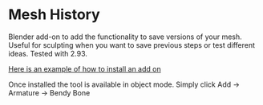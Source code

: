 # Mesh History
Blender add-on to add the functionality to save versions of your mesh. Useful for sculpting when you want to save previous steps or test different ideas. Tested with 2.93.

[Here is an example of how to install an add on](https://www.youtube.com/watch?v=14G_YIVdBd0)

Once installed the tool is available in object mode. Simply click Add -> Armature -> Bendy Bone
